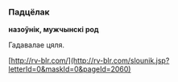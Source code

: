 ### Падцёлак
**назоўнік, мужчынскі род**

Гадавалае цяля.

<a rel="author">[http://rv-blr.com/](http://rv-blr.com/slounik.jsp?letterId=0&maskId=0&pageId=2060)</a>
